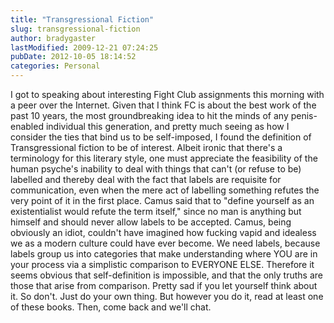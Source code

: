 ```yaml
---
title: "Transgressional Fiction"
slug: transgressional-fiction
author: bradygaster
lastModified: 2009-12-21 07:24:25
pubDate: 2012-10-05 18:14:52
categories: Personal
---
```


I got to speaking about interesting Fight Club assignments this morning with a peer over the Internet. Given that I think FC is about the best work of the past 10 years, the most groundbreaking idea to hit the minds of any penis-enabled individual this
generation, and pretty much seeing as how I consider the ties that bind us to be self-imposed, I found the definition of
<a>Transgressional fiction</a>  to be of interest. Albeit ironic that there&apos;s a terminology for this literary style, one must appreciate the feasibility of the human psyche&apos;s inability to deal with things that can&apos;t (or refuse to be) labelled and thereby
deal with the fact that labels are requisite for communication, even when the mere act of labelling something refutes the very point of it in the first place. Camus said that to &quot;define yourself as an existentialist would refute the term itself,&quot; since
no man is anything but himself and should never allow labels to be accepted. Camus, being obviously an idiot, couldn&apos;t have imagined how fucking vapid and idealess we as a modern culture could have ever become. We need labels, because labels group us
into categories that make understanding where YOU are in your process via a simplistic comparison to EVERYONE ELSE. Therefore it seems obvious that self-definition is impossible, and that the only truths are those that arise from comparison. Pretty sad
if you let yourself think about it. So don&apos;t. Just do your own thing. But however you do it, read at least one of these books. Then, come back and we&apos;ll chat.
